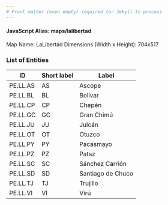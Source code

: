 ```yaml
---
# Front matter (even empty) required for Jekyll to process
---
```


#### JavaScript Alias: maps/lalibertad

Map Name: LaLibertad
Dimensions (Width x Height): 704x517


### List of Entities

ID | Short label | Label
---|---|---|
PE.LL.AS| AS | Ascope
PE.LL.BL| BL | Bolívar
PE.LL.CP| CP | Chepén
PE.LL.GC| GC | Gran Chimú
PE.LL.JU| JU | Julcán
PE.LL.OT| OT | Otuzco
PE.LL.PY| PY | Pacasmayo
PE.LL.PZ| PZ | Pataz
PE.LL.SC| SC | Sánchez Carrión
PE.LL.SD| SD | Santiago de Chuco
PE.LL.TJ| TJ | Trujillo
PE.LL.VI| VI | Virú
